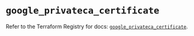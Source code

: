 # `google_privateca_certificate`

Refer to the Terraform Registry for docs: [`google_privateca_certificate`](https://registry.terraform.io/providers/hashicorp/google-beta/5.36.0/docs/resources/google_privateca_certificate).
